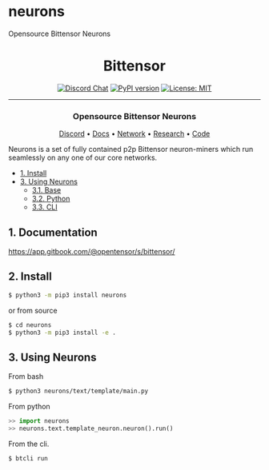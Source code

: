 # neurons
Opensource Bittensor Neurons

<div align="center">

# **Bittensor** <!-- omit in toc -->
[![Discord Chat](https://img.shields.io/discord/308323056592486420.svg)](https://discord.gg/3rUr6EcvbB)
[![PyPI version](https://badge.fury.io/py/bittensor.svg)](https://badge.fury.io/py/bittensor)
[![License: MIT](https://img.shields.io/badge/License-MIT-yellow.svg)](https://opensource.org/licenses/MIT) 

---

### Opensource Bittensor Neurons <!-- omit in toc -->

[Discord](https://discord.gg/3rUr6EcvbB) • [Docs](https://app.gitbook.com/@opentensor/s/bittensor/) • [Network](https://www.bittensor.com/metagraph) • [Research](https://uploads-ssl.webflow.com/5cfe9427d35b15fd0afc4687/5fa940aea6a95b870067cf09_bittensor.pdf) • [Code](https://github.com/opentensor/neurons)

</div>

Neurons is a set of fully contained p2p Bittensor neuron-miners which run seamlessly on any one of our core networks.

- [1. Install](#2-install)
- [3. Using Neurons](#3-using-bittensor)
  - [3.1. Base](#31-bash)
  - [3.2. Python](#32-python)
  - [3.3. CLI](#33-cli)

## 1. Documentation

https://app.gitbook.com/@opentensor/s/bittensor/

## 2. Install
```bash
$ python3 -m pip3 install neurons
```
or from source
```bash
$ cd neurons
$ python3 -m pip3 install -e .
```

## 3. Using Neurons
From bash
```bash
$ python3 neurons/text/template/main.py
```

From python
```python
>> import neurons
>> neurons.text.template_neuron.neuron().run()
```

From the cli.
```bash
$ btcli run 
```
